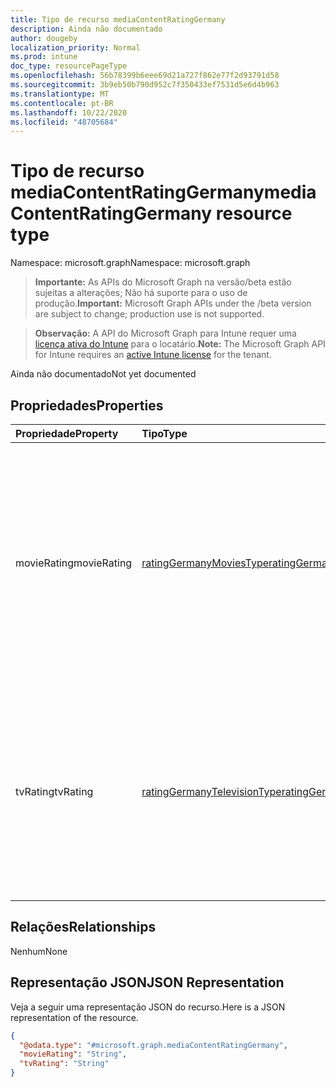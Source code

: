 ```yaml
---
title: Tipo de recurso mediaContentRatingGermany
description: Ainda não documentado
author: dougeby
localization_priority: Normal
ms.prod: intune
doc_type: resourcePageType
ms.openlocfilehash: 56b78399b6eee69d21a727f862e77f2d93791d58
ms.sourcegitcommit: 3b9eb50b790d952c7f350433ef7531d5e6d4b963
ms.translationtype: MT
ms.contentlocale: pt-BR
ms.lasthandoff: 10/22/2020
ms.locfileid: "48705684"
---
```

# <a name="mediacontentratinggermany-resource-type"></a><span data-ttu-id="bbee6-103">Tipo de recurso mediaContentRatingGermany</span><span class="sxs-lookup"><span data-stu-id="bbee6-103">mediaContentRatingGermany resource type</span></span>

<span data-ttu-id="bbee6-104">Namespace: microsoft.graph</span><span class="sxs-lookup"><span data-stu-id="bbee6-104">Namespace: microsoft.graph</span></span>

> <span data-ttu-id="bbee6-105">**Importante:** As APIs do Microsoft Graph na versão/beta estão sujeitas a alterações; Não há suporte para o uso de produção.</span><span class="sxs-lookup"><span data-stu-id="bbee6-105">**Important:** Microsoft Graph APIs under the /beta version are subject to change; production use is not supported.</span></span>

> <span data-ttu-id="bbee6-106">**Observação:** A API do Microsoft Graph para Intune requer uma [licença ativa do Intune](https://go.microsoft.com/fwlink/?linkid=839381) para o locatário.</span><span class="sxs-lookup"><span data-stu-id="bbee6-106">**Note:** The Microsoft Graph API for Intune requires an [active Intune license](https://go.microsoft.com/fwlink/?linkid=839381) for the tenant.</span></span>

<span data-ttu-id="bbee6-107">Ainda não documentado</span><span class="sxs-lookup"><span data-stu-id="bbee6-107">Not yet documented</span></span>

## <a name="properties"></a><span data-ttu-id="bbee6-108">Propriedades</span><span class="sxs-lookup"><span data-stu-id="bbee6-108">Properties</span></span>
|<span data-ttu-id="bbee6-109">Propriedade</span><span class="sxs-lookup"><span data-stu-id="bbee6-109">Property</span></span>|<span data-ttu-id="bbee6-110">Tipo</span><span class="sxs-lookup"><span data-stu-id="bbee6-110">Type</span></span>|<span data-ttu-id="bbee6-111">Descrição</span><span class="sxs-lookup"><span data-stu-id="bbee6-111">Description</span></span>|
|:---|:---|:---|
|<span data-ttu-id="bbee6-112">movieRating</span><span class="sxs-lookup"><span data-stu-id="bbee6-112">movieRating</span></span>|[<span data-ttu-id="bbee6-113">ratingGermanyMoviesType</span><span class="sxs-lookup"><span data-stu-id="bbee6-113">ratingGermanyMoviesType</span></span>](../resources/intune-deviceconfig-ratinggermanymoviestype.md)|<span data-ttu-id="bbee6-114">Classificação de filmes selecionada para a Alemanha.</span><span class="sxs-lookup"><span data-stu-id="bbee6-114">Movies rating selected for Germany.</span></span> <span data-ttu-id="bbee6-115">Os valores possíveis são: `allAllowed`, `allBlocked`, `general`, `agesAbove6`, `agesAbove12`, `agesAbove16`, `adults`.</span><span class="sxs-lookup"><span data-stu-id="bbee6-115">Possible values are: `allAllowed`, `allBlocked`, `general`, `agesAbove6`, `agesAbove12`, `agesAbove16`, `adults`.</span></span>|
|<span data-ttu-id="bbee6-116">tvRating</span><span class="sxs-lookup"><span data-stu-id="bbee6-116">tvRating</span></span>|[<span data-ttu-id="bbee6-117">ratingGermanyTelevisionType</span><span class="sxs-lookup"><span data-stu-id="bbee6-117">ratingGermanyTelevisionType</span></span>](../resources/intune-deviceconfig-ratinggermanytelevisiontype.md)|<span data-ttu-id="bbee6-118">Classificação de TV selecionada para a Alemanha.</span><span class="sxs-lookup"><span data-stu-id="bbee6-118">TV rating selected for Germany.</span></span> <span data-ttu-id="bbee6-119">Os valores possíveis são: `allAllowed`, `allBlocked`, `general`, `agesAbove6`, `agesAbove12`, `agesAbove16`, `adults`.</span><span class="sxs-lookup"><span data-stu-id="bbee6-119">Possible values are: `allAllowed`, `allBlocked`, `general`, `agesAbove6`, `agesAbove12`, `agesAbove16`, `adults`.</span></span>|

## <a name="relationships"></a><span data-ttu-id="bbee6-120">Relações</span><span class="sxs-lookup"><span data-stu-id="bbee6-120">Relationships</span></span>
<span data-ttu-id="bbee6-121">Nenhum</span><span class="sxs-lookup"><span data-stu-id="bbee6-121">None</span></span>

## <a name="json-representation"></a><span data-ttu-id="bbee6-122">Representação JSON</span><span class="sxs-lookup"><span data-stu-id="bbee6-122">JSON Representation</span></span>
<span data-ttu-id="bbee6-123">Veja a seguir uma representação JSON do recurso.</span><span class="sxs-lookup"><span data-stu-id="bbee6-123">Here is a JSON representation of the resource.</span></span>
<!-- {
  "blockType": "resource",
  "@odata.type": "microsoft.graph.mediaContentRatingGermany"
}
-->
``` json
{
  "@odata.type": "#microsoft.graph.mediaContentRatingGermany",
  "movieRating": "String",
  "tvRating": "String"
}
```





